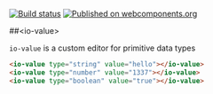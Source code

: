 [![Build status](https://travis-ci.org/arodic/io-value.svg?branch=master)](https://travis-ci.org/arodic/io-value)
[![Published on webcomponents.org](https://img.shields.io/badge/webcomponents.org-published-blue.svg)](https://beta.webcomponents.org/element/arodic/io-value)


##&lt;io-value&gt;

`io-value` is a custom editor for primitive data types


<!---
```
<custom-element-demo>
  <template>
    <script src="../webcomponentsjs/webcomponents-lite.js"></script>
    <link rel="import" href="io-value.html">
    <style>
    io-value {
      display: block;
      margin: 1px;
      border: 1px solid #eee;
    }
    </style>
    <div id="container">
      <next-code-block></next-code-block>
    </div>
  </template>
</custom-element-demo>
```
-->
```html
<io-value type="string" value="hello"></io-value>
<io-value type="number" value="1337"></io-value>
<io-value type="boolean" value="true"></io-value>
```
